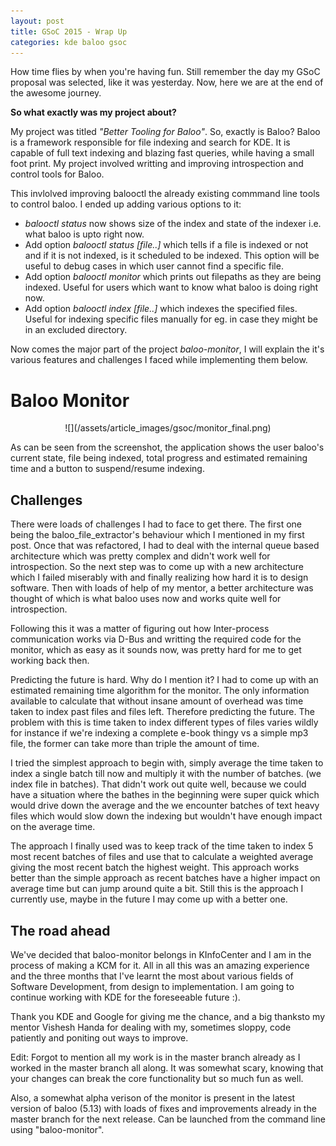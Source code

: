 ```yaml
---
layout: post
title: GSoC 2015 - Wrap Up
categories: kde baloo gsoc
---
```

How time flies by when you're having fun. Still remember the day my GSoC proposal
was selected, like it was yesterday. Now, here we are at the end of the awesome journey.

**So what exactly was my project about?**

My project was titled *"Better Tooling for Baloo"*. So, exactly is Baloo? Baloo
is a framework responsible for file indexing and search for KDE. It is capable
of full text indexing and blazing fast queries, while having a small foot print.
My project involved writting and improving introspection and control tools for Baloo.

This invlolved improving balooctl the already existing commmand line tools to control baloo.
I ended up adding various options to it:

*   *balooctl status* now shows size of the index and state of the indexer i.e. what
    baloo is upto right now.
*   Add option *balooctl status [file..]* which tells if a file is indexed or not
    and if it is not indexed, is it scheduled to be indexed. This option will be
    useful to debug cases in which user cannot find a specific file.
*   Add option *balooctl monitor* which prints out filepaths as they are being indexed.
    Useful for users which want to know what baloo is doing right now.
*   Add option *balooctl index [file..]* which indexes the specified files. Useful
    for indexing specific files manually for eg. in case they might be in an excluded directory.

Now comes the major part of the project *baloo-monitor*, I will explain the it's various
features and challenges I faced while implementing them below.

Baloo Monitor
=============
<center>![](/assets/article_images/gsoc/monitor_final.png) </center>

As can be seen from the screenshot, the application shows the user baloo's current
state, file being indexed, total progress and estimated remaining time and a button to
suspend/resume indexing.

Challenges
----------
There were loads of challenges I had to face to get there. The first one being the
baloo_file_extractor's behaviour which I mentioned in my first post. Once that was
refactored, I had to deal with the internal queue based architecture which was pretty
complex and didn't work well for introspection. So the next step was to come up with
a new architecture which I failed miserably with and finally realizing how hard it is
to design software. Then with loads of help of my mentor, a better architecture was
thought of which is what baloo uses now and works quite well for introspection.

Following this it was a matter of figuring out how Inter-process communication works via
D-Bus and writting the required code for the monitor, which as easy as it sounds now, was
pretty hard for me to get working back then.

Predicting the future is hard. Why do I mention it?
I had to come up with an estimated remaining time algorithm for the monitor.
The only information available to calculate that without insane amount of overhead
was time taken to index past files and files left. Therefore predicting the future.
The problem with this is time taken to index different types of files varies wildly
for instance if we're indexing a complete e-book thingy vs a simple mp3 file, the former
can take more than triple the amount of time.

I tried the simplest approach to begin with, simply average the time taken to index
a single batch till now and multiply it with the number of batches. (we index file in batches).
That didn't work out quite well, because we could have a situation where the bathes in the beginning
were super quick which would drive down the average and the we encounter batches of text heavy files
which would slow down the indexing but wouldn't have enough impact on the average time.

The approach I finally used was to keep track of the time taken to index 5 most recent batches
of files and use that to calculate a weighted average giving the most recent batch
the highest weight. This approach works better than the simple approach as recent batches
have a higher impact on average time but can jump around quite a bit. Still this is the approach
I currently use, maybe in the future I may come up with a better one.

The road ahead
--------------
We've decided that baloo-monitor belongs in KInfoCenter and I am in the process of
making a KCM for it. All in all this was an amazing experience and the three months
that I've learnt the most about various fields of Software Development, from design to
implementation. I am going to continue working with KDE for the foreseeable future :).

Thank you KDE and Google for giving me the chance, and a big thanksto my mentor
Vishesh Handa for dealing with my, sometimes sloppy, code patiently and poniting out
ways to improve.

Edit: Forgot to mention all my work is in the master branch already as I worked
in the master branch all along. It was somewhat scary, knowing that your changes
can break the core functionality but so much fun as well.

Also, a somewhat alpha verison of the monitor is present in the latest version of baloo (5.13)
with loads of fixes and improvements already in the master branch for the next release.
Can be launched from the command line using "baloo-monitor".
